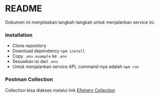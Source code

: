 # README #

Dokumen ini menjelaskan langkah-langkah untuk menjalankan service ini.

### Installation

* Clone repository
* Download dependency `npm install`
* Copy `.env.example` ke `.env`
* Sesuaikan isi dari `.env`
* Untuk menjalankan service API, command-nya adalah `npm run`

### Postman Collection

Collection bisa diakses melalui link
[Efishery Collection](https://api.postman.com/collections/9116289-b7484262-3bac-4790-b85b-49497c12adb8?access_key=PMAT-01GT20N6KJNSBH52HY7YTGM1RE)

